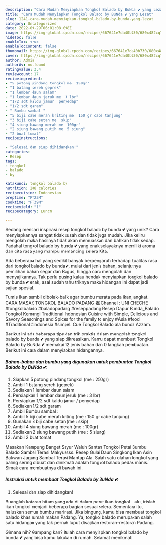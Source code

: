 ```yaml
---
description: "Cara Mudah Menyiapkan Tongkol Balado by BuNda 💕 yang Lezat"
title: "Cara Mudah Menyiapkan Tongkol Balado by BuNda 💕 yang Lezat"
slug: 1241-cara-mudah-menyiapkan-tongkol-balado-by-bunda-yang-lezat
category: Uncategorized
date: 2022-09-29T06:01:08.098Z
image: https://img-global.cpcdn.com/recipes/667641e7da40b730/680x482cq70/tongkol-balado-by-bunda-foto-resep-utama.jpg
hideToc: false
enableToc: true
enableTocContent: false
thumbnail: https://img-global.cpcdn.com/recipes/667641e7da40b730/680x482cq70/tongkol-balado-by-bunda-foto-resep-utama.jpg
cover: https://img-global.cpcdn.com/recipes/667641e7da40b730/680x482cq70/tongkol-balado-by-bunda-foto-resep-utama.jpg
author: Admin
authorAv: notfound
ratingvalue: 3.4
reviewcount: 17
recipeingredient:
- "5 potong pindang tongkol me  250gr"
- "1 batang sereh geprek"
- "1 lembar daun salam"
- "1 lembar daun jeruk me  3 lbr"
- "1/2 sdt kaldu jamur  penyedap"
- "1/2 sdt garam"
- " Bumbu sambal "
- "5 biji cabe merah kriting me  150 gr cabe tanjung"
- "3 biji cabe setan me  skip"
- "4 siung bawang merah me  100gr"
- "2 siung bawang putih me  5 siung"
- "2 buat tomat"
recipeinstructions:

- "Selesai dan siap dihidangkan!"
categories:
- Resep
tags:
- tongkol
- balado
- by

katakunci: tongkol balado by 
nutrition: 208 calories
recipecuisine: Indonesian
preptime: "PT23M"
cooktime: "PT39M"
recipeyield: "1"
recipecategory: Lunch

---
```





Sedang mencari inspirasi resep tongkol balado by bunda 💕 yang unik? Cara menyiapkannya sangat tidak susah dan tidak juga mudah. Jika keliru mengolah maka hasilnya tidak akan memuaskan dan bahkan tidak sedap. Padahal tongkol balado by bunda 💕 yang enak selayaknya memiliki aroma dan cita rasa yang mampu memancing selera Kita.





Ada beberapa hal yang sedikit banyak berpengaruh terhadap kualitas rasa dari tongkol balado by bunda 💕, mulai dari jenis bahan, selanjutnya pemilihan bahan segar dan Bagus, hingga cara mengolah dan menyajikannya. Tak perlu pusing kalau hendak menyiapkan tongkol balado by bunda 💕 enak,      asal sudah tahu triknya maka hidangan ini dapat jadi sajian spesial.














Tumis ikan sambil dibolak-balik agar bumbu merata pada ikan, angkat. CARA MASAK TONGKOL BALADO PADANG 襤 Channel : UNI CHECHE #tongkolbalado #baladopadang #reseppadang Resep Dapur Bunda_Balado Tongkol Kemangi Traditional Indonesian Cuisine with Simple, Delicious and Savory Seasonings and Spices for the family to enjoy #Asia #food #Traditional #indonesia #simpel. Cue Tongkol Balado ala bunda Azzam.






Berikut ini ada beberapa tips dan trik praktis dalam mengolah tongkol balado by bunda 💕 yang siap dikreasikan. Kamu dapat membuat Tongkol Balado by BuNda 💕 memakai 12 jenis bahan dan 0 langkah pembuatan. Berikut ini cara dalam menyiapkan hidangannya.

<!--inarticleads1-->

##### Bahan-bahan dan bumbu yang digunakan untuk pembuatan Tongkol Balado by BuNda 💕:

1. Siapkan 5 potong pindang tongkol (me : 250gr)
1. Ambil 1 batang sereh (geprek)
1. Sediakan 1 lembar daun salam
1. Persiapkan 1 lembar daun jeruk (me : 3 lbr)
1. Persiapkan 1/2 sdt kaldu jamur / penyedap
1. Sediakan 1/2 sdt garam
1. Ambil  Bumbu sambal :
1. Ambil 5 biji cabe merah kriting (me : 150 gr cabe tanjung)
1. Gunakan 3 biji cabe setan (me : skip)
1. Ambil 4 siung bawang merah (me : 100gr)
1. Sediakan 2 siung bawang putih (me : 5 siung)
1. Ambil 2 buat tomat


Masakan Kampung Banget Sayur Waluh Santan Tongkol Petai Bumbu Balado Sambal Terasi Makyussss. Resep Gulai Daun Singkong Ikan Asin Bakwan Jagung Sambal Terasi Mantap Ala. Salah satu olahan tongkol yang paling sering dibuat dan dinikmati adalah tongkol balado pedas manis. Simak cara membuatnya di bawah ini. 

<!--inarticleads2-->

##### Instruksi untuk membuat Tongkol Balado by BuNda 💕:


1. Selesai dan siap dihidangkan!

Buanglah kotoran hitam yang ada di dalam perut ikan tongkol. Lalu, irislah ikan tongkol menjadi beberapa bagian sesuai selera. Sementara itu, haluskan semua bumbu marinasi. Jika bingung, kamu bisa membuat tongkol balado khas rumah makan Padang. Ya, tongkol balado merupakan salah satu hidangan yang tak pernah luput disajikan restoran-restoran Padang. 

Gimana nih? Gampang kan? Itulah cara menyiapkan tongkol balado by bunda 💕 yang bisa kamu lakukan di rumah. Selamat menikmati
